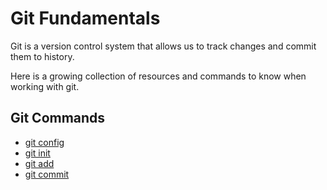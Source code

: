 # Git Fundamentals

Git is a version control system that allows us to track changes and commit them to history.

Here is a growing collection of resources and commands to know when working with git.

## Git Commands
- [git config](./commands/Config.md)
- [git init](./commands/Init.md)
- [git add](./commands/Add.md)
- [git commit](./commands/Commit.md)